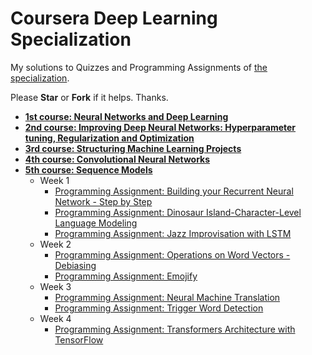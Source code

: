 # Coursera Deep Learning Specialization

My solutions to Quizzes and Programming Assignments of [the specialization](https://www.coursera.org/specializations/deep-learning).

Please **Star** or **Fork** if it helps. Thanks.

+ **[1st course: Neural Networks and Deep Learning](https://www.coursera.org/learn/neural-networks-deep-learning)**
+ **[2nd course: Improving Deep Neural Networks: Hyperparameter tuning, Regularization and Optimization](https://www.coursera.org/learn/deep-neural-network)**
+ **[3rd course: Structuring Machine Learning Projects](https://www.coursera.org/learn/machine-learning-projects)**
+ **[4th course: Convolutional Neural Networks](https://www.coursera.org/learn/convolutional-neural-networks)**
+ **[5th course: Sequence Models](https://www.coursera.org/learn/nlp-sequence-models)**
  + Week 1
    + [Programming Assignment: Building your Recurrent Neural Network - Step by Step]()
    + [Programming Assignment: Dinosaur Island-Character-Level Language Modeling]()
    + [Programming Assignment: Jazz Improvisation with LSTM]()
  + Week 2
    + [Programming Assignment: Operations on Word Vectors - Debiasing]()
    + [Programming Assignment: Emojify]() 
  + Week 3
    + [Programming Assignment: Neural Machine Translation]()
    + [Programming Assignment: Trigger Word Detection]()
  + Week 4
    + [Programming Assignment: Transformers Architecture with TensorFlow]()
    
